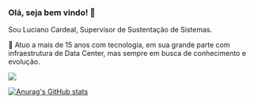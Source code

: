 <!--
**lcardealTHS/lcardealTHS** is a ✨ _special_ ✨ repository because its `README.md` (this file) appears on your GitHub profile.

Here are some ideas to get you started:

- 🔭 I’m currently working on ...
- 🌱 I’m currently learning ...
- 👯 I’m looking to collaborate on ...
- 🤔 I’m looking for help with ...
- 💬 Ask me about ...
- 📫 How to reach me: ...
- 😄 Pronouns: ...
- ⚡ Fun fact: ...
-->

### Olá, seja bem vindo! 👋

Sou Luciano Cardeal, Supervisor de Sustentação de Sistemas. 

🔭 Atuo a mais de 15 anos com tecnologia, em sua grande parte com infraestrutura de Data Center, mas sempre em busca de conhecimento e evolução.


<a href="https://br.linkedin.com/in/luciano-cardeal-da-silva-72524263" rel="nofollow"><img src="https://camo.githubusercontent.com/1fb28218088b45b065a7445cafa9d5f027a657f17cb4f8b3a9472b1f59952949/68747470733a2f2f696d672e736869656c64732e696f2f62616467652f2d4c696e6b6564496e2d2532333030373742353f7374796c653d666f722d7468652d6261646765266c6f676f3d6c696e6b6564696e266c6f676f436f6c6f723d7768697465" data-canonical-src="https://img.shields.io/badge/-LinkedIn-%230077B5?style=for-the-badge&amp;logo=linkedin&amp;logoColor=white" style="max-width: 100%;"></a>

[![Anurag's GitHub stats](https://github-readme-stats.vercel.app/api?username=lcardealTHS&show_icons=true&theme=dark)](https://github.com/lcardealTHS/github-readme-stats)
